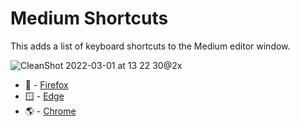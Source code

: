 # Medium Shortcuts

This adds a list of keyboard shortcuts to the Medium editor window.

![CleanShot 2022-03-01 at 13 22 30@2x](https://user-images.githubusercontent.com/6678919/156226534-6e90a051-111e-488c-8f48-fbd80efde99c.png)

* 🦊 - [Firefox](https://addons.mozilla.org/en-US/firefox/addon/medium-shortcuts/)
* 🪟 - [Edge](https://microsoftedge.microsoft.com/addons/detail/medium-shortcuts/llipoachdeoibhoicggpgfbknlboibmp)
* 🌎 - [Chrome](https://chrome.google.com/webstore/detail/medium-shortcuts/obgifmacpbdfbipdngahkkhockoccbid)
